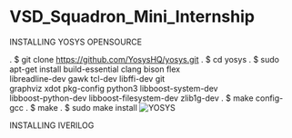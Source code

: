 # VSD_Squadron_Mini_Internship

INSTALLING YOSYS OPENSOURCE 


. $ git clone https://github.com/YosysHQ/yosys.git
. $ cd yosys
. $ sudo apt-get install build-essential clang bison flex \
    libreadline-dev gawk tcl-dev libffi-dev git \
    graphviz xdot pkg-config python3 libboost-system-dev \
    libboost-python-dev libboost-filesystem-dev zlib1g-dev
. $ make config-gcc
. $ make 
. $ sudo make install
![YOSYS](https://github.com/Berlin-49/VSD_Squadron_Mini_Internship/assets/97489606/2ccdef93-5e0f-4602-9ef0-c60eef17f1d8)

INSTALLING IVERILOG


